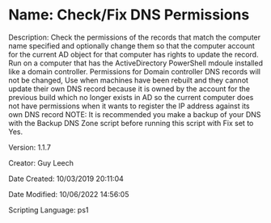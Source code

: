 ﻿# Name: Check/Fix DNS Permissions

Description: Check the permissions of the records that match the computer name specified and optionally change them so that the computer account for the current AD object for that computer has rights to update the record.
Run on a computer that has the ActiveDirectory PowerShell mdoule installed like a domain controller. Permissions for Domain controller DNS records will not be changed,
Use when machines have been rebuilt and they cannot update their own DNS record because it is owned by the account for the previous build which no longer exists in AD so the current computer does not have permissions when it wants to register the IP address against its own DNS record
NOTE: It is recommended you make a backup of your DNS with the Backup DNS Zone script before running this script with Fix set to Yes.

Version: 1.1.7

Creator: Guy Leech

Date Created: 10/03/2019 20:11:04

Date Modified: 10/06/2022 14:56:05

Scripting Language: ps1

